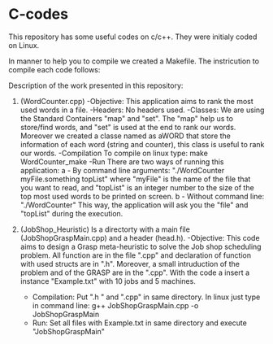 # C-codes
This repository has some useful codes on c/c++. They were initialy coded on Linux.

In manner to help you to compile we created a Makefile. The instricution to compile each code follows:


Description of the work presented in this repository:
1) (WordCounter.cpp) 
  -Objective: 
    This application aims to rank the most used words in a file.
  -Headers:
    No headers used.
  -Classes:
    We are using the Standard Containers "map" and "set". The "map" help us to store/find words, and "set" is used at the end to rank our words. Moreover we created a classe named as aWORD that store the information of each word (string and counter), this class is useful to rank our words.
  -Compilation
    To compile on linux type: make WordCounter_make
  -Run
    There are two ways of running this application:
     a - By command line arguments:
        "./WordCounter myFile.something topList" 
        where "myFile" is the name of the file that you want to read, and "topList" is an integer number to the size of the top most used words to be printed on screen.
     b - Without command line:
        "./WordCounter"
        This way, the application will ask you the "file" and "topList" during the execution.
        
        
1) (JobShop_Heuristic) Is a directorty with a main file (JobShopGraspMain.cpp) and a header (head.h). 
    -Objective: This code aims to design a Grasp meta-heuristic to solve the Job shop scheduling problem. All function are in the file ".cpp" and declaration of function with used structs are in ".h". Moreover, a small intruduction of the problem and of the GRASP are in the  ".cpp". With the code a insert a instance "Example.txt" with 10 jobs and 5 machines.
    - Compilation: 
    Put ".h " and ".cpp" in same directory. 
    In linux just type in command line: g++ JobShopGraspMain.cpp -o JobShopGraspMain
    - Run:
    Set all files with Example.txt in same directory and execute "JobShopGraspMain"
    
    
      
  
  
     
